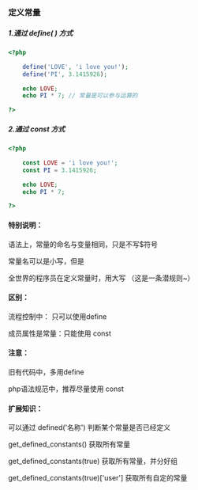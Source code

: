 ### 定义常量

##### 1.通过 define\( \) 方式

```php
<?php

    define('LOVE', 'i love you!');
    define('PI', 3.1415926);

    echo LOVE;
    echo PI * 7; // 常量是可以参与运算的

?>
```

##### 2.通过 const 方式

```php
<?php

    const LOVE = 'i love you!';
    const PI = 3.1415926;

    echo LOVE;
    echo PI * 7;

?>
```

#### 特别说明：

语法上，常量的命名与变量相同，只是不写$符号

常量名可以是小写，但是

全世界的程序员在定义常量时，用大写 （这是一条潜规则~）

#### 区别：

流程控制中： 只可以使用define

成员属性是常量：只能使用  const

#### 注意：

旧有代码中，多用define

php语法规范中，推荐尽量使用 const

#### 扩展知识：

可以通过 defined\('名称'\) 判断某个常量是否已经定义

get\_defined\_constants\(\)  获取所有常量

get\_defined\_constants\(true\) 获取所有常量，并分好组

get\_defined\_constants\(true\)\['user'\]  获取所有自定的常量

